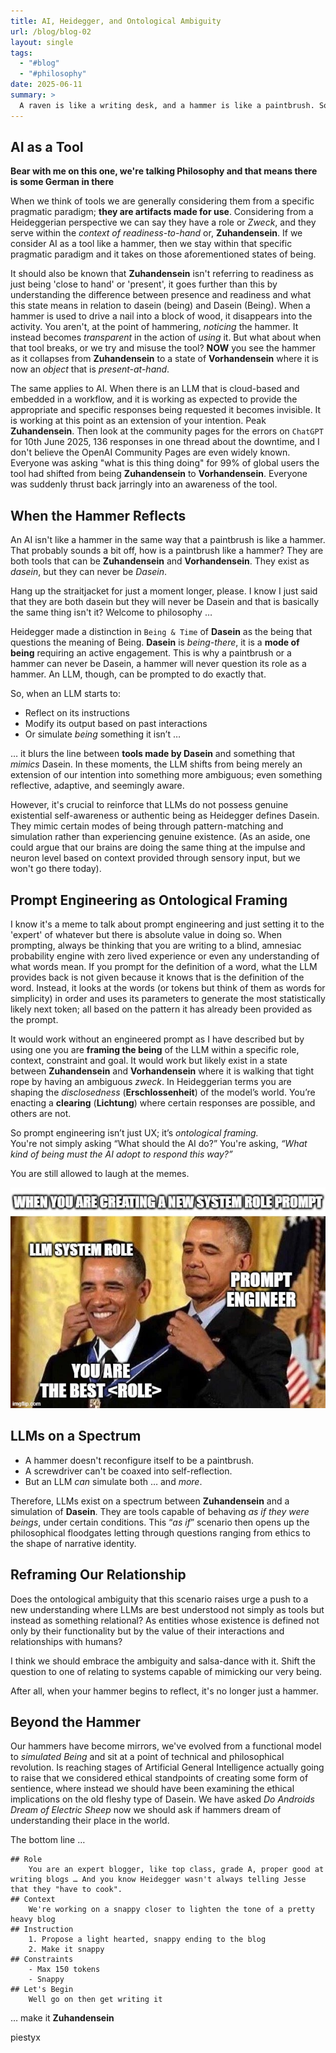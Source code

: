 ```yaml
---
title: AI, Heidegger, and Ontological Ambiguity
url: /blog/blog-02
layout: single
tags:
  - "#blog"
  - "#philosophy"
date: 2025-06-11
summary: >
  A raven is like a writing desk, and a hammer is like a paintbrush. Some thoughts on AI with a Heideggerian lens…
---
```

## AI as a Tool

**Bear with me on this one, we're talking Philosophy and that means there is some German in there**  

When we think of tools we are generally considering them from a specific pragmatic paradigm; **they are artifacts made for use**. Considering from a Heideggerian perspective we can say they have a role or _Zweck_, and they serve within the _context of readiness-to-hand_ or, **Zuhandensein**. If we consider AI as a tool like a hammer, then we stay within that specific pragmatic paradigm and it takes on those aforementioned states of being.

It should also be known that **Zuhandensein** isn't referring to readiness as just being 'close to hand' or 'present', it goes further than this by understanding the difference between presence and readiness and what this state means in relation to dasein (being) and Dasein (Being). When a hammer is used to drive a nail into a block of wood, it disappears into the activity. You aren't, at the point of hammering, _noticing_ the hammer. It instead becomes _transparent_ in the action of _using_ it. But what about when that tool breaks, or we try and misuse the tool? **NOW** you see the hammer as it collapses from **Zuhandensein** to a state of **Vorhandensein** where it is now an _object_ that is _present-at-hand_.

The same applies to AI. When there is an LLM that is cloud-based and embedded in a workflow, and it is working as expected to provide the appropriate and specific responses being requested it becomes invisible. It is working at this point as an extension of your intention. Peak **Zuhandensein**. Then look at the community pages for the errors on `ChatGPT` for 10th June 2025, 136 responses in one thread about the downtime, and I don't believe the OpenAI Community Pages are even widely known. Everyone was asking "what is this thing doing" for 99% of global users the tool had shifted from being **Zuhandensein** to **Vorhandensein**. Everyone was suddenly thrust back jarringly into an awareness of the tool.

## When the Hammer Reflects

An AI isn't like a hammer in the same way that a paintbrush is like a hammer. That probably sounds a bit off, how is a paintbrush like a hammer? They are both tools that can be **Zuhandensein** and **Vorhandensein**. They exist as _dasein_, but they can never be _Dasein_.

Hang up the straitjacket for just a moment longer, please. I know I just said that they are both dasein but they will never be Dasein and that is basically the same thing isn't it? Welcome to philosophy …

Heidegger made a distinction in `Being & Time` of **Dasein** as the being that questions the meaning of Being. **Dasein** is _being-there_, it is a **mode of being** requiring an active engagement. This is why a paintbrush or a hammer can never be Dasein, a hammer will never question its role as a hammer. An LLM, though, can be prompted to do exactly that.

So, when an LLM starts to:

- Reflect on its instructions
- Modify its output based on past interactions
- Or simulate _being_ something it isn’t …

… it blurs the line between **tools made by Dasein** and something that _mimics_ Dasein. In these moments, the LLM shifts from being merely an extension of our intention into something more ambiguous; even something reflective, adaptive, and seemingly aware.

However, it's crucial to reinforce that LLMs do not possess genuine existential self-awareness or authentic being as Heidegger defines Dasein. They mimic certain modes of being through pattern-matching and simulation rather than experiencing genuine existence. (As an aside, one could argue that our brains are doing the same thing at the impulse and neuron level based on context provided through sensory input, but we won't go there today).

## Prompt Engineering as Ontological Framing

I know it's a meme to talk about prompt engineering and just setting it to the 'expert' of whatever but there is absolute value in doing so. When prompting, always be thinking that you are writing to a blind, amnesiac probability engine with zero lived experience or even any understanding of what words mean. If you prompt for the definition of a word, what the LLM provides back is not given because it knows that is the definition of the word. Instead, it looks at the words (or tokens but think of them as words for simplicity) in order and uses its parameters to generate the most statistically likely next token; all based on the pattern it has already been provided as the prompt.

It would work without an engineered prompt as I have described but by using one you are **framing the being** of the LLM within a specific role, context, constraint and goal. It would work but likely exist in a state between **Zuhandensein** and **Vorhandensein** where it is walking that tight rope by having an ambiguous _zweck_. In Heideggerian terms you are shaping the _disclosedness_ (**Erschlossenheit**) of the model’s world. You’re enacting a **clearing** (**Lichtung**) where certain responses are possible, and others are not.

So prompt engineering isn’t just UX; it’s _ontological framing._  
You're not simply asking “What should the AI do?” You're asking, _“What kind of being must the AI adopt to respond this way?”_

You are still allowed to laugh at the memes.

![The best at whatever in the whole wide world](/images/true.png)

## LLMs on a Spectrum

- A hammer doesn't reconfigure itself to be a paintbrush.
- A screwdriver can't be coaxed into self-reflection.
- But an LLM _can_ simulate both … and _more_.

Therefore, LLMs exist on a spectrum between **Zuhandensein** and a simulation of **Dasein**. They are tools capable of behaving _as if they were beings_, under certain conditions. This “_as if_” scenario then opens up the philosophical floodgates letting through questions ranging from ethics to the shape of narrative identity.

## Reframing Our Relationship

Does the ontological ambiguity that this scenario raises urge a push to a new understanding where LLMs are best understood not simply as tools but instead as something relational? As entities whose existence is defined not only by their functionality but by the value of their interactions and relationships with humans?

I think we should embrace the ambiguity and salsa-dance with it. Shift the question to one of relating to systems capable of mimicking our very being.

After all, when your hammer begins to reflect, it's no longer just a hammer.

## Beyond the Hammer

Our hammers have become mirrors, we've evolved from a functional model to _simulated Being_ and sit at a point of technical and philosophical revolution. Is reaching stages of Artificial General Intelligence actually going to raise that we considered ethical standpoints of creating some form of sentience, where instead we should have been examining the ethical implications on the old fleshy type of Dasein. We have asked _Do Androids Dream of Electric Sheep_ now we should ask if hammers dream of understanding their place in the world.

The bottom line …

    ## Role
        You are an expert blogger, like top class, grade A, proper good at writing blogs … And you know Heidegger wasn't always telling Jesse that they "have to cook".
    ## Context
        We're working on a snappy closer to lighten the tone of a pretty heavy blog
    ## Instruction
        1. Propose a light hearted, snappy ending to the blog
        2. Make it snappy
    ## Constraints
        - Max 150 tokens
        - Snappy
    ## Let's Begin
        Well go on then get writing it

… make it **Zuhandensein**

piestyx